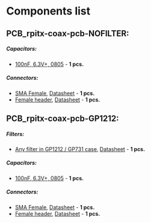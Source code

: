 # Components list

## PCB_rpitx-coax-pcb-NOFILTER:

##### Capacitors:
- [100nF, 6.3V+, 0805](https://lcsc.com/product-detail/Multilayer-Ceramic-Capacitors-MLCC-SMD-SMT_Walsin-Tech-Corp-0805B104J250_C163184.html) - **1 pcs.**

##### Connectors:
- [SMA Female](https://lcsc.com/product-detail/RF-Connectors-Coaxial-Connectors_RFsister-ANKX01-0093_C129604.html), [Datasheet](./Datasheets/Connectors/1811061513_RFsister-ANKX01-0093_C129604.pdf) - **1 pcs.**
- [Female header](https://lcsc.com/product-detail/Pin-Header-Female-Header_BOOMELE-Boom-Precision-Elec-C36191_C36191.html), [Datasheet](./Datasheets/Connectors/1810221951_BOOMELE-Boom-Precision-Elec-C36191_C36191.pdf) - **1 pcs.**

## PCB_rpitx-coax-pcb-GP1212:

##### Filters:
- [Any filter in GP1212 / GP731 case](https://www.minicircuits.com/WebStore/RF-Filters.html), [Datasheet](./Datasheets/Filters/GP1212.pdf) - **1 pcs.**

##### Capacitors:
- [100nF, 6.3V+, 0805](https://lcsc.com/product-detail/Multilayer-Ceramic-Capacitors-MLCC-SMD-SMT_Walsin-Tech-Corp-0805B104J250_C163184.html) - **1 pcs.**

##### Connectors:
- [SMA Female](https://lcsc.com/product-detail/RF-Connectors-Coaxial-Connectors_RFsister-ANKX01-0093_C129604.html), [Datasheet](./Datasheets/Connectors/1811061513_RFsister-ANKX01-0093_C129604.pdf) - **1 pcs.**
- [Female header](https://lcsc.com/product-detail/Pin-Header-Female-Header_BOOMELE-Boom-Precision-Elec-C36191_C36191.html), [Datasheet](./Datasheets/Connectors/1810221951_BOOMELE-Boom-Precision-Elec-C36191_C36191.pdf) - **1 pcs.**